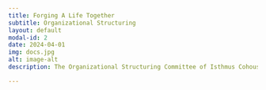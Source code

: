 ```yaml
---
title: Forging A Life Together
subtitle: Organizational Structuring
layout: default
modal-id: 2
date: 2024-04-01
img: docs.jpg
alt: image-alt
description: The Organizational Structuring Committee of Isthmus Cohousing is diligently focused on fortifying our foundation and ensuring the smooth operation of our community. With a steadfast commitment to transparency and inclusivity, we are actively working to adopt a formal decision-making process that empowers every member to have a voice in shaping our collective future. In parallel, we are in the process of creating essential founding documents and officially incorporating as a legal entity, laying the groundwork for a solid organizational framework. Additionally, we are crafting comprehensive values statements, policies, and membership procedures that reflect our shared ethos and guide our actions. As we move forward, we recognize the importance of establishing a system for equitable division of labor among residents and implementing means of accountability to uphold our shared responsibilities and promote a thriving, harmonious community for all.

---
```

